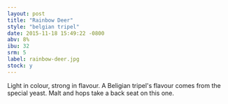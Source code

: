 ```yaml
---
layout: post
title: "Rainbow Deer"
style: "belgian tripel"
date: 2015-11-18 15:49:22 -0800
abv: 8%
ibu: 32
srm: 5
label: rainbow-deer.jpg
stock: y
---
```

Light in colour, strong in flavour.  A Beligian tripel's flavour comes from the special yeast.  Malt and hops take a back seat on this one.
